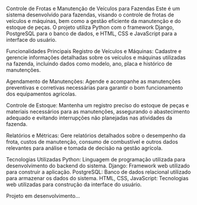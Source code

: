 Controle de Frotas e Manutenção de Veículos para Fazendas
Este é um sistema desenvolvido para fazendas, visando o controle de frotas de veículos e máquinas, bem como a gestão eficiente da manutenção e do estoque de peças. O projeto utiliza Python com o framework Django, PostgreSQL para o banco de dados, e HTML, CSS e JavaScript para a interface do usuário.

Funcionalidades Principais
Registro de Veículos e Máquinas: Cadastre e gerencie informações detalhadas sobre os veículos e máquinas utilizadas na fazenda, incluindo dados como modelo, ano, placa e histórico de manutenções.

Agendamento de Manutenções: Agende e acompanhe as manutenções preventivas e corretivas necessárias para garantir o bom funcionamento dos equipamentos agrícolas.

Controle de Estoque: Mantenha um registro preciso do estoque de peças e materiais necessários para as manutenções, assegurando o abastecimento adequado e evitando interrupções não planejadas nas atividades da fazenda.

Relatórios e Métricas: Gere relatórios detalhados sobre o desempenho da frota, custos de manutenção, consumo de combustível e outros dados relevantes para análise e tomada de decisão na gestão agrícola.

Tecnologias Utilizadas
Python: Linguagem de programação utilizada para desenvolvimento do backend do sistema.
Django: Framework web utilizado para construir a aplicação.
PostgreSQL: Banco de dados relacional utilizado para armazenar os dados do sistema.
HTML, CSS, JavaScript: Tecnologias web utilizadas para construção da interface do usuário.


Projeto em desenvolvimento...